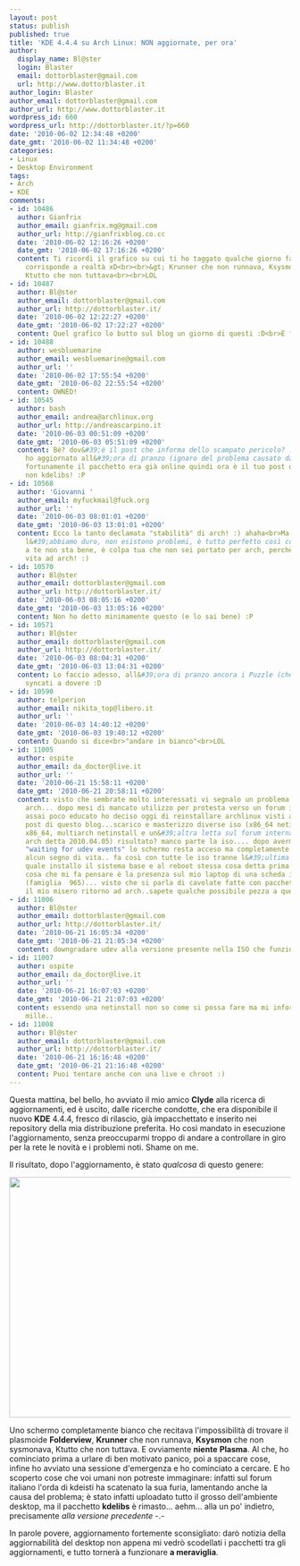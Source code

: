 ```yaml
---
layout: post
status: publish
published: true
title: 'KDE 4.4.4 su Arch Linux: NON aggiornate, per ora'
author:
  display_name: Bl@ster
  login: Blaster
  email: dottorblaster@gmail.com
  url: http://www.dottorblaster.it
author_login: Blaster
author_email: dottorblaster@gmail.com
author_url: http://www.dottorblaster.it
wordpress_id: 660
wordpress_url: http://dottorblaster.it/?p=660
date: '2010-06-02 12:34:48 +0200'
date_gmt: '2010-06-02 11:34:48 +0200'
categories:
- Linux
- Desktop Environment
tags:
- Arch
- KDE
comments:
- id: 10486
  author: Gianfrix
  author_email: gianfrix.mg@gmail.com
  author_url: http://gianfrixblog.co.cc
  date: '2010-06-02 12:16:26 +0200'
  date_gmt: '2010-06-02 17:16:26 +0200'
  content: Ti ricordi il grafico su cui ti ho taggato qualche giorno fa? Ecco perchè
    corrisponde a realtà xD<br><br>&gt; Krunner che non runnava, Ksysmon che non sysmonava,
    Ktutto che non tuttava<br><br>LOL
- id: 10487
  author: Bl@ster
  author_email: dottorblaster@gmail.com
  author_url: http://dottorblaster.it/
  date: '2010-06-02 12:22:27 +0200'
  date_gmt: '2010-06-02 17:22:27 +0200'
  content: Quel grafico lo butto sul blog un giorno di questi :D<br>È fichissimo :P
- id: 10488
  author: wesbluemarine
  author_email: wesbluemarine@gmail.com
  author_url: ''
  date: '2010-06-02 17:55:54 +0200'
  date_gmt: '2010-06-02 22:55:54 +0200'
  content: OWNED!
- id: 10545
  author: bash
  author_email: andrea@archlinux.org
  author_url: http://andreascarpino.it
  date: '2010-06-03 00:51:09 +0200'
  date_gmt: '2010-06-03 05:51:09 +0200'
  content: Bè? dov&#39;è il post che informa dello scampato pericolo? :P<br><br>Io
    ho aggiornato all&#39;ora di pranzo (ignaro del problema causato da Ronald) ma
    fortunamente il pacchetto era già online quindi ora è il tuo post out-of-date
    non kdelibs! :P
- id: 10568
  author: 'Giovanni '
  author_email: myfuckmail@fuck.org
  author_url: ''
  date: '2010-06-03 08:01:01 +0200'
  date_gmt: '2010-06-03 13:01:01 +0200'
  content: Ecco la tanto declamata "stabilità" di arch! :) ahaha<br>Ma noi arcieri
    l&#39;abbiamo duro, non esistono problemi, è tutto perfetto così com&#39;è, se
    a te non sta bene, è colpa tua che non sei portato per arch, perchè lei è perfetta!<br><br>Lunga
    vita ad arch! :)
- id: 10570
  author: Bl@ster
  author_email: dottorblaster@gmail.com
  author_url: http://dottorblaster.it/
  date: '2010-06-03 08:05:16 +0200'
  date_gmt: '2010-06-03 13:05:16 +0200'
  content: Non ho detto minimamente questo (e lo sai bene) :P
- id: 10571
  author: Bl@ster
  author_email: dottorblaster@gmail.com
  author_url: http://dottorblaster.it/
  date: '2010-06-03 08:04:31 +0200'
  date_gmt: '2010-06-03 13:04:31 +0200'
  content: Lo faccio adesso, all&#39;ora di pranzo ancora i Puzzle (che uso) non erano
    syncati a dovere :D
- id: 10590
  author: telperion
  author_email: nikita_top@libero.it
  author_url: ''
  date: '2010-06-03 14:40:12 +0200'
  date_gmt: '2010-06-03 19:40:12 +0200'
  content: Quando si dice<br>"andare in bianco"<br>LOL
- id: 11005
  author: ospite
  author_email: da_doctor@live.it
  author_url: ''
  date: '2010-06-21 15:58:11 +0200'
  date_gmt: '2010-06-21 20:58:11 +0200'
  content: visto che sembrate molto interessati vi segnalo un problema ulteriore con
    arch... dopo mesi di mancato utilizzo per protesta verso un forum internazionale
    assai poco educato ho deciso oggi di reinstallare archlinux visti anche gli interessanti
    post di questo blog...scarico e masterizzo diverse iso (x86_64 netinstall, core
    x86_64, multiarch netinstall e un&#39;altra letta sul forum internazionale di
    arch detta 2010.04.05) risultato? manco parte la iso.... dopo avermi visualizzato
    "waiting for udev events" lo schermo resta acceso ma completamente nero senza
    alcun segno di vita.. fa così con tutte le iso tranne l&#39;ultima citata... nella
    quale installo il sistema base e al reboot stessa cosa detta prima... l&#39;unica
    cosa che mi fa pensare è la presenza sul mio laptop di una scheda intel x3100
    (famiglia  965)... visto che si parla di cavolate fatte con pacchetti ecc ecco
    il mio misero ritorno ad arch..sapete qualche possibile pezza a questo?
- id: 11006
  author: Bl@ster
  author_email: dottorblaster@gmail.com
  author_url: http://dottorblaster.it/
  date: '2010-06-21 16:05:34 +0200'
  date_gmt: '2010-06-21 21:05:34 +0200'
  content: downgradare udev alla versione presente nella ISO che funziona :)
- id: 11007
  author: ospite
  author_email: da_doctor@live.it
  author_url: ''
  date: '2010-06-21 16:07:03 +0200'
  date_gmt: '2010-06-21 21:07:03 +0200'
  content: essendo una netinstall non so come si possa fare ma mi informerò e tenterò..grazie
    mille..
- id: 11008
  author: Bl@ster
  author_email: dottorblaster@gmail.com
  author_url: http://dottorblaster.it/
  date: '2010-06-21 16:16:48 +0200'
  date_gmt: '2010-06-21 21:16:48 +0200'
  content: Puoi tentare anche con una live e chroot :)
---
```

<p>Questa mattina, bel bello, ho avviato il mio amico <strong>Clyde</strong> alla ricerca di aggiornamenti, ed è uscito, dalle ricerche condotte, che era disponibile il nuovo <strong>KDE</strong> 4.4.4, fresco di rilascio, già impacchettato e inserito nei repository della mia distribuzione preferita. Ho così mandato in esecuzione l'aggiornamento, senza preoccuparmi troppo di andare a controllare in giro per la rete le novità e i problemi noti. Shame on me.</p>
<p>Il risultato, dopo l'aggiornamento, è stato <em>qualcosa</em> di questo genere:</p>
<p style="text-align: center;"><img class="alignnone" src="http://i46.tinypic.com/j5dvm1.png" alt="" width="530" height="430" /></p>
<p>Uno schermo completamente bianco che recitava l'impossibilità di trovare il plasmoide <strong>Folderview</strong>, <strong>Krunner</strong> che non runnava, <strong>Ksysmon</strong> che non sysmonava, Ktutto che non tuttava. E ovviamente <strong>niente</strong> <strong>Plasma</strong>. Al che, ho cominciato prima a urlare di ben motivato panico, poi a spaccare cose, infine ho avviato una sessione d'emergenza e ho cominciato a cercare. E ho scoperto cose che voi umani non potreste immaginare: infatti sul forum italiano l'orda di kdeisti ha scatenato la sua furia, lamentando anche la causa del problema; è stato infatti uploadato tutto il grosso dell'ambiente desktop, ma il pacchetto <strong>kdelibs</strong> è rimasto... aehm... alla un po' indietro, precisamente <em>alla versione precedente</em> -.-</p>
<p>In parole povere, aggiornamento fortemente sconsigliato: darò notizia della aggiornabilità del desktop non appena mi vedrò scodellati i pacchetti tra gli aggiornamenti, e tutto tornerà a funzionare <strong>a meraviglia</strong>.</p>
